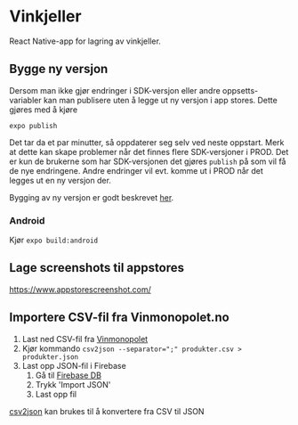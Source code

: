 # Vinkjeller

React Native-app for lagring av vinkjeller.

## Bygge ny versjon
Dersom man ikke gjør endringer i SDK-versjon eller andre oppsetts-variabler kan man publisere uten å legge ut ny versjon i app stores. Dette gjøres med å kjøre

`expo publish`

Det tar da et par minutter, så oppdaterer seg selv ved neste oppstart. Merk at dette kan skape problemer når det finnes flere SDK-versjoner i PROD. Det er kun de brukerne som har SDK-versjonen det gjøres `publish` på som vil få de nye endringene. Andre endringer vil evt. komme ut i PROD når det legges ut en ny versjon der. 

Bygging av ny versjon er godt beskrevet [her](https://docs.expo.io/distribution/building-standalone-apps/).

### Android
Kjør `expo build:android`

## Lage screenshots til appstores
https://www.appstorescreenshot.com/

## Importere CSV-fil fra Vinmonopolet.no

1. Last ned CSV-fil fra [Vinmonopolet](https://www.vinmonopolet.no/medias/sys_master/products/products/hbc/hb0/8834253127710/produkter.csv)
2. Kjør kommando `csv2json --separator=";" produkter.csv > produkter.json`
3. Last opp JSON-fil i Firebase
    1. Gå til [Firebase DB](https://console.firebase.google.com/u/0/project/vinkjeller-baeb3/database/vinkjeller-baeb3/data/~2Fvinmonopolet_db)
    2. Trykk 'Import JSON'
    3. Last opp fil

[csv2json](https://github.com/julien-f/csv2json) kan brukes til å konvertere fra CSV til JSON
